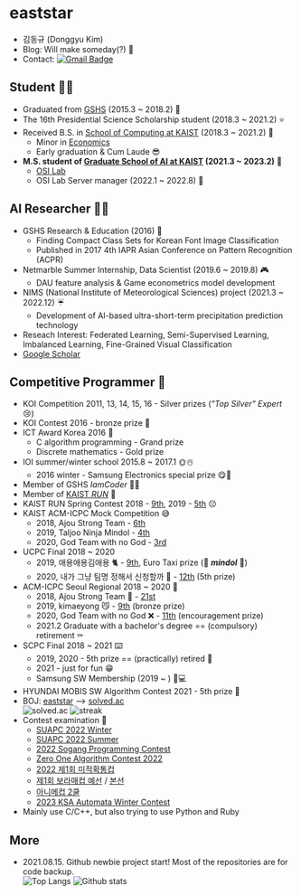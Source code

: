 # eaststar
- 김동규 (Donggyu Kim)
- Blog: Will make someday(?) 🤔
- Contact: [![Gmail Badge](https://img.shields.io/badge/Gmail-d14836?style=flat-square&logo=Gmail&logoColor=white&link=mailto:eaststar9979@gmail.com)](mailto:eaststar9979@gmail.com)

## Student 👨‍🎓
- Graduated from [GSHS](https://www.gs.hs.kr) (2015.3 ~ 2018.2) 🐣
- The 16th Presidential Science Scholarship student (2018.3 ~ 2021.2) ⭐
- Received B.S. in [School of Computing at KAIST](https://cs.kaist.ac.kr) (2018.3 ~ 2021.2) 🐥
	- Minor in [Economics](https://btm.kaist.ac.kr/programs-admission/economics/economics-course-requirement)
	- Early graduation & Cum Laude 😎
- **M.S. student of [Graduate School of AI at KAIST](http://gsai.kaist.ac.kr/?lang=ko) (2021.3 ~ 2023.2)** 🐔
	- [OSI Lab](http://osi.kaist.ac.kr/)
	- OSI Lab Server manager (2022.1 ~ 2022.8) 🚀

## AI Researcher 👨‍💻
- GSHS Research & Education (2016) 🧻
	- Finding Compact Class Sets for Korean Font Image Classification
	- Published in 2017 4th IAPR Asian Conference on Pattern Recognition (ACPR)
- Netmarble Summer Internship, Data Scientist (2019.6 ~ 2019.8) 🎮
	- DAU feature analysis & Game econometrics model development
- NIMS (National Institute of Meteorological Sciences) project (2021.3 ~ 2022.12) ☔
	- Development of AI-based ultra-short-term precipitation prediction technology
- Reseach Interest: Federated Learning, Semi-Supervised Learning, Imbalanced Learning, Fine-Grained Visual Classification
- [Google Scholar](https://scholar.google.com/citations?hl=ko&user=xfDYEtYAAAAJ)

## Competitive Programmer 🏅
- KOI Competition 2011, 13, 14, 15, 16 - Silver prizes (*"Top Silver" Expert* 😢)
- KOI Contest 2016 - bronze prize 👶
- ICT Award Korea 2016 💩
	- C algorithm programming - Grand prize
	- Discrete mathematics - Gold prize
- IOI summer/winter school 2015.8 ~ 2017.1 🌞☃️
	- 2016 winter - Samsung Electronics special prize 😋💽
- Member of GSHS *IamCoder* 👨‍💻
- Member of [KAIST *RUN*](https://kaist.run/ko/about/) 🏃
- KAIST RUN Spring Contest 2018 - [9th](https://www.acmicpc.net/contest/scoreboard/294), 2019 - [5th](https://www.acmicpc.net/contest/scoreboard/420) 😔
- KAIST ACM-ICPC Mock Competition 😅
	- 2018, Ajou Strong Team - [6th](https://www.acmicpc.net/contest/spotboard/326)
	- 2019, Taljoo Ninja Mindol - [4th](https://www.acmicpc.net/contest/spotboard/470)
	- 2020, God Team with no God - [3rd](https://www.acmicpc.net/contest/spotboard/546)
- UCPC Final 2018 ~ 2020
	- 2019, 애용애용김애용 🐈 - [9th](https://www.acmicpc.net/contest/spotboard/450), Euro Taxi prize (🙌 ***mindol*** 🙌)
	- 2020, 내가 그냥 팀명 정해서 신청할까 🤣 - [12th](https://www.acmicpc.net/contest/spotboard/524) (5th prize)
- ACM-ICPC Seoul Regional 2018 ~ 2020 👕
	- 2018, Ajou Strong Team 💪 - [21st](http://icpckorea.org/2018/regional/scoreboard/)
	- 2019, kimaeyong 😼 - [9th](http://icpckorea.org/2019/regional/scoreboard/) (bronze prize)
	- 2020, God Team with no God ❌ - [11th](http://static.icpckorea.net/2020/scoreboard_terpin/) (encouragement prize)
	- 2021.2 Graduate with a bachelor's degree == (compulsory) retirement ⚰️
- SCPC Final 2018 ~ 2021 ⌨️
	- 2019, 2020 - 5th prize == (practically) retired 🧟
	- 2021 - just for fun 😁
	- Samsung SW Membership (2019 ~ ) 🤑💻
- HYUNDAI MOBIS SW Algorithm Contest 2021 - 5th prize 🚗
- BOJ: [eaststar](http://icpc.me/eaststar) ⟶ [solved.ac](https://solved.ac/profile/eaststar)  
![solved.ac](https://mazassumnida.wtf/api/v2/generate_badge?boj=eaststar)
![streak](https://mazandi.herokuapp.com/api?handle=eaststar&theme=warm)
- Contest examination 🧐
	- [SUAPC 2022 Winter](https://www.acmicpc.net/category/detail/3032)
	- [SUAPC 2022 Summer](https://www.acmicpc.net/category/detail/3180)
	- [2022 Sogang Programming Contest](https://www.acmicpc.net/category/697)
	- [Zero One Algorithm Contest 2022](https://www.acmicpc.net/category/detail/3313)
	- [2022 제1회 미적확통컵](https://www.acmicpc.net/category/detail/3335)
	- [제1회 보라매컵 예선](https://www.acmicpc.net/category/detail/3443) / [본선](https://www.acmicpc.net/category/detail/3463)
	- [아니메컵 2쿨](https://www.acmicpc.net/category/detail/3490)
	- [2023 KSA Automata Winter Contest](https://www.acmicpc.net/category/detail/3491)
- Mainly use C/C++, but also trying to use Python and Ruby

## More
- 2021.08.15. Github newbie project start! Most of the repositories are for code backup.  
![Top Langs](https://github-readme-stats.vercel.app/api/top-langs/?username=EaststarKim&langs_count=10&layout=compact)
![Github stats](https://github-readme-stats.vercel.app/api?username=EaststarKim&count_private=true&show_icons=true)
